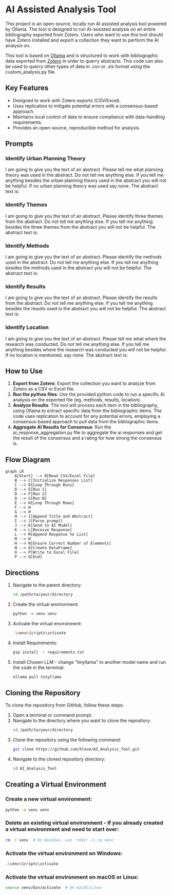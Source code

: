 # AI Assisted Analysis Tool

This project is an open-source, locally run AI assisted analysis tool powered by Ollama. The tool is designed to run AI-assisted analysis on an entire bibliography exported from Zotero. Users who want to use this tool should have Zotero installed and export a collection they want to perform the AI analysis on.

This tool is based on [Ollama](https://github.com/ollama/ollama-python) and is structured to work with bibliographic data exported from [Zotero](https://www.zotero.org/) in order to querry abstracts.
This code can also be used to querry other types of data in .csv or .xls format using the custom_analysis.py file.

## Key Features
- Designed to work with Zotero exports (CSV/Excel).
- Uses replication to mitigate potential errors with a consensus-based approach.
- Maintains local control of data to ensure compliance with data-handling requirements.
- Provides an open-source, reproducible method for analysis.

## Prompts

### Identify Urban Planning Theory
I am going to give you the text of an abstract. Please tell me what planning theory was used in the abstract. Do not tell me anything else. If you tell me anything besides the urban planning theory used in the abstract you will not be helpful. If no urban planning theory was used say none. The abstract text is:

### Identify Themes
I am going to give you the text of an abstract. Please identify three themes from the abstract. Do not tell me anything else. If you tell me anything besides the three themes from the abstract you will not be helpful. The abstract text is:

### Identify Methods
I am going to give you the text of an abstract. Please identify the methods used in the abstract. Do not tell me anything else. If you tell me anything besides the methods used in the abstract you will not be helpful. The abstract text is:

### Identify Results
I am going to give you the text of an abstract. Please identify the results from the abstract. Do not tell me anything else. If you tell me anything besides the results used in the abstract you will not be helpful. The abstract text is:

### Identify Location
I am going to give you the text of an abstract. Please tell me what where the research was conducted. Do not tell me anything else. If you tell me anything besides where the research was conducted you will not be helpful. If no location is mentioned, say none. The abstract text is:

## How to Use

1. **Export from Zotero**: Export the collection you want to analyze from Zotero as a CSV or Excel file.
2. **Run the python files**: Use the provided python code to run a specific AI analysis on the exported file (eg. methods, results, location).
3. **Analyze Results**: The tool will process each item in the bibliography, using Ollama to extract specific data from the bibliographic items. The code uses replication to account for any potential errors, employing a consensus-based approach to pull data from the bibliographic items.
4. **Aggregate AI Results for Consensus**: Run the ai_response_aggregation.py file to aggregate the ai responses and get the result of the consensus and a rating for how strong the consensus is. 

## Flow Diagram

```mermaid
graph LR
    A[Start] --> B[Read CSV/Excel File]
    B --> C[Initialize Responses List]
    C --> D{Loop Through Runs}
    D --> E[Run 1]
    D --> F[Run 2]
    D --> G[Run N]
    E --> H{Loop Through Rows}
    F --> H
    G --> H
    H --> I[Append Title and Abstract]
    I --> J[Parse prompt]
    J --> K[Send to AI Model]
    K --> L[Receive Response]
    L --> M[Append Response to List]
    M --> H
    H --> N[Ensure Correct Number of Elements]
    N --> O[Create DataFrame]
    O --> P[Write to Excel File]
    P --> Q[End]
```

## Directions

1. Navigate to the parent directory:
    ```sh
    cd /path/to/your/directory
    ```

2. Create the virtual environment:
    ```sh
    python -m venv venv
    ```

3. Activate the virtual environment:
    ```sh
    .\venv\Scripts\activate
    ```

4. Install Requirements:
    ```sh
    pip install -r requirements.txt
    ```

5. Install Chosen LLM - change "tinyllama" to another model name and run the code in the terminal:
    ```sh
    ollama pull tinyllama
    ```

## Cloning the Repository

To clone the repository from GitHub, follow these steps:

1. Open a terminal or command prompt.
2. Navigate to the directory where you want to clone the repository:
    ```sh
    cd /path/to/your/directory
    ```
3. Clone the repository using the following command:
    ```sh
    git clone https://github.com/hleve/AI_Analysis_Tool.git
    ```
4. Navigate to the cloned repository directory:
    ```sh
    cd AI_Analysis_Tool
    ```

## Creating a Virtual Environment

### Create a new virtual environment:
```sh
python -m venv venv
```

### Delete an existing virtual environment - If you already created a virtual environment and need to start over:
```sh
rm -r venv  # On Windows, use 'rmdir /s /q venv'
```

### Activate the virtual environment on Windows:
```sh
.\venv\Scripts\activate
```
### Activate the virtual environment on macOS or Linux:
```sh
source venv/bin/activate  # On macOS/Linux
```

